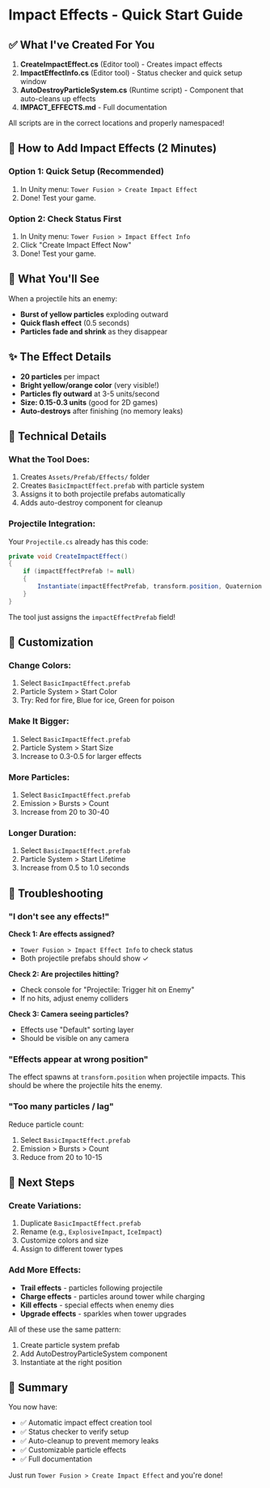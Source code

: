 # Impact Effects - Quick Start Guide

## ✅ What I've Created For You

1. **CreateImpactEffect.cs** (Editor tool) - Creates impact effects
2. **ImpactEffectInfo.cs** (Editor tool) - Status checker and quick setup window
3. **AutoDestroyParticleSystem.cs** (Runtime script) - Component that auto-cleans up effects
4. **IMPACT_EFFECTS.md** - Full documentation

All scripts are in the correct locations and properly namespaced!

## 🚀 How to Add Impact Effects (2 Minutes)

### Option 1: Quick Setup (Recommended)
1. In Unity menu: `Tower Fusion > Create Impact Effect`
2. Done! Test your game.

### Option 2: Check Status First
1. In Unity menu: `Tower Fusion > Impact Effect Info`
2. Click "Create Impact Effect Now"
3. Done! Test your game.

## 🎯 What You'll See

When a projectile hits an enemy:
- **Burst of yellow particles** exploding outward
- **Quick flash effect** (0.5 seconds)
- **Particles fade and shrink** as they disappear

## ✨ The Effect Details

- **20 particles** per impact
- **Bright yellow/orange color** (very visible!)
- **Particles fly outward** at 3-5 units/second
- **Size: 0.15-0.3 units** (good for 2D games)
- **Auto-destroys** after finishing (no memory leaks)

## 🔧 Technical Details

### What the Tool Does:
1. Creates `Assets/Prefab/Effects/` folder
2. Creates `BasicImpactEffect.prefab` with particle system
3. Assigns it to both projectile prefabs automatically
4. Adds auto-destroy component for cleanup

### Projectile Integration:
Your `Projectile.cs` already has this code:
```csharp
private void CreateImpactEffect()
{
    if (impactEffectPrefab != null)
    {
        Instantiate(impactEffectPrefab, transform.position, Quaternion.identity);
    }
}
```

The tool just assigns the `impactEffectPrefab` field!

## 🎨 Customization

### Change Colors:
1. Select `BasicImpactEffect.prefab`
2. Particle System > Start Color
3. Try: Red for fire, Blue for ice, Green for poison

### Make It Bigger:
1. Select `BasicImpactEffect.prefab`  
2. Particle System > Start Size
3. Increase to 0.3-0.5 for larger effects

### More Particles:
1. Select `BasicImpactEffect.prefab`
2. Emission > Bursts > Count
3. Increase from 20 to 30-40

### Longer Duration:
1. Select `BasicImpactEffect.prefab`
2. Particle System > Start Lifetime
3. Increase from 0.5 to 1.0 seconds

## 🐛 Troubleshooting

### "I don't see any effects!"

**Check 1: Are effects assigned?**
- `Tower Fusion > Impact Effect Info` to check status
- Both projectile prefabs should show ✓

**Check 2: Are projectiles hitting?**
- Check console for "Projectile: Trigger hit on Enemy"
- If no hits, adjust enemy colliders

**Check 3: Camera seeing particles?**
- Effects use "Default" sorting layer
- Should be visible on any camera

### "Effects appear at wrong position"

The effect spawns at `transform.position` when projectile impacts.
This should be where the projectile hits the enemy.

### "Too many particles / lag"

Reduce particle count:
1. Select `BasicImpactEffect.prefab`
2. Emission > Bursts > Count
3. Reduce from 20 to 10-15

## 🎯 Next Steps

### Create Variations:
1. Duplicate `BasicImpactEffect.prefab`
2. Rename (e.g., `ExplosiveImpact`, `IceImpact`)
3. Customize colors and size
4. Assign to different tower types

### Add More Effects:
- **Trail effects** - particles following projectile
- **Charge effects** - particles around tower while charging
- **Kill effects** - special effects when enemy dies
- **Upgrade effects** - sparkles when tower upgrades

All of these use the same pattern:
1. Create particle system prefab
2. Add AutoDestroyParticleSystem component
3. Instantiate at the right position

## 📝 Summary

You now have:
- ✅ Automatic impact effect creation tool
- ✅ Status checker to verify setup
- ✅ Auto-cleanup to prevent memory leaks
- ✅ Customizable particle effects
- ✅ Full documentation

Just run `Tower Fusion > Create Impact Effect` and you're done!
